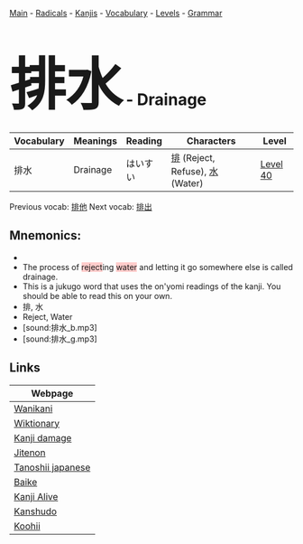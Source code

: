 <style> bigfont {font-size: 100px}</style>
[Main](../README.md) -
[Radicals](../radicals.md) -
[Kanjis](../kanjis.md) -
[Vocabulary](../vocabulary.md) -
[Levels](../levels.md) -
[Grammar](../grammar.md)
# <bigfont> 排水</bigfont> - Drainage 

| Vocabulary | Meanings | Reading | Characters | Level |
| --- | --- | --- | --- | --- |
| 排水 | Drainage | はいすい |  [排](../kanjis/排.md) (Reject, Refuse), [水](../kanjis/水.md) (Water) | [Level 40](../levels/wk_level40.md) |

Previous vocab: [排他](排他.md) Next vocab: [排出](排出.md) 

## Mnemonics:

* 
* The process of <span style="background-color:#ffcccb"> reject</span>ing <span style="background-color:#ffcccb"> water</span> and letting it go somewhere else is called drainage.
* This is a jukugo word that uses the on'yomi readings of the kanji. You should be able to read this on your own.
* 排, 水
* Reject, Water
* [sound:排水_b.mp3]
* [sound:排水_g.mp3]


## Links 

| Webpage |
| --- |
| [Wanikani          ](https://www.wanikani.com/kanji/排水) |
| [Wiktionary        ](https://en.wiktionary.org/wiki/排水) |
| [Kanji damage      ](http://www.kanjidamage.com/kanji/search?utf8=✓&q=排水) |
| [Jitenon           ](https://jitenon.com/kanji/排水) |
| [Tanoshii japanese ](https://www.tanoshiijapanese.com/dictionary/kanji.cfm?k=排水) |
| [Baike             ](https://baike.baidu.com/item/排水) |
| [Kanji Alive       ](https://app.kanjialive.com/排水) |
| [Kanshudo          ](https://www.kanshudo.com/searchmn?q=排水) |
| [Koohii            ](https://kanji.koohii.com/study/kanji/排水) |
